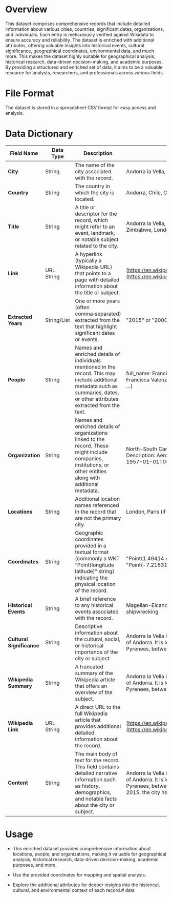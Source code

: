 # Overview
This dataset comprises comprehensive records that include detailed information about various cities, countries, significant dates, organizations, and individuals. Each entry is meticulously verified against Wikidata to ensure accuracy and reliability. The dataset is enriched with additional attributes, offering valuable insights into historical events, cultural significance, geographical coordinates, environmental data, and much more. This makes the dataset highly suitable for geographical analysis, historical research, data-driven decision-making, and academic purposes. By providing a structured and enriched set of data, it aims to be a valuable resource for analysts, researchers, and professionals across various fields.

# File Format
The dataset is stored in a spreadsheet CSV format for easy access and analysis.
# Data Dictionary

| **Field Name**            | **Data Type** | **Description**                                                                                                                                                                  | **Example**                                                                                                                                                                                                                     |
|---------------------------|---------------|----------------------------------------------------------------------------------------------------------------------------------------------------------------------------------|---------------------------------------------------------------------------------------------------------------------------------------------------------------------------------------------------------------------------------|
| **City**                  | String        | The name of the city associated with the record.                                                                                                                               | Andorra la Vella, Santiago, Beijing, Havana                                                                                                                                                                                     |
| **Country**               | String        | The country in which the city is located.                                                                                                                                       | Andorra, Chile, China, Cuba                                                                                                                                                                                                       |
| **Title**                 | String        | A title or descriptor for the record, which might refer to an event, landmark, or notable subject related to the city.                                                            | Andorra la Vella, Tajo Abierto, Embassy of Zimbabwe, London, Renminbi                                                                                                                                                             |
| **Link**                  | URL String    | A hyperlink (typically a Wikipedia URL) that points to a page with detailed information about the title or subject.                                                               | [https://en.wikipedia.org/wiki/Andorra_la_Vella](https://en.wikipedia.org/wiki/Andorra_la_Vella)                                                                                                                                  |
| **Extracted Years**       | String/List   | One or more years (often comma‑separated) extracted from the text that highlight significant dates or events.                                                                    | "2015" or "2000, 2012"                                                                                                                                                                                                            |
| **People**                | String        | Names and enriched details of individuals mentioned in the record. This may include additional metadata such as summaries, dates, or other attributes extracted from the text. | full_name: Francisca Valenzuela &#124; summary: Francisca Valenzuela (born March 17, 1987, …)                                                                                                                                     |
| **Organization**          | String        | Names and enriched details of organizations linked to the record. These might include companies, institutions, or other entities along with additional metadata.             | North-South Carrier or Groupe Latécoère &#124; Description: Aeronautics company &#124; Founded: 1957-01-01T00:00:00Z                                                                                                          |
| **Locations**             | String        | Additional location names referenced in the record that are not the primary city.                                                                                                  | London, Paris (if mentioned)                                                                                                                                                                                                    |
| **Coordinates**           | String        | Geographic coordinates provided in a textual format (commonly a WKT “Point(longitude latitude)” string) indicating the physical location of the record.                         | "Point(1.49414 42.5045)" or "Point(-7.216314 39.604008)"                                                                                                                                                                         |
| **Historical Events**     | String        | A brief reference to any historical events associated with the record.                                                                                                             | Magellan-Elcano expedition, Siege of Bogotá, shipwrecking                                                                                                                                                                         |
| **Cultural Significance** | String        | Descriptive information about the cultural, social, or historical importance of the city or subject.                                                                              | Andorra la Vella is the capital and largest city of Andorra. It is located high in the east Pyrenees, between France and Spain…                                                                                                 |
| **Wikipedia Summary**     | String        | A truncated summary of the Wikipedia article that offers an overview of the subject.                                                                                               | Andorra la Vella is the capital and largest city of Andorra. It is located high in the east Pyrenees, between France and Spain…                                                                                                 |
| **Wikipedia Link**        | URL String    | A direct URL to the full Wikipedia article that provides additional detailed information about the record.                                                                        | [https://en.wikipedia.org/wiki/Andorra_la_Vella](https://en.wikipedia.org/wiki/Andorra_la_Vella)                                                                                                                                  |
| **Content**               | String        | The main body of text for the record. This field contains detailed narrative information such as history, demographics, and notable facts about the city or subject.           | Andorra la Vella is the capital and largest city of Andorra. It is located high in the east Pyrenees, between France and Spain. As of 2015, the city had a population of 22,886…                                               |



# Usage

* This enriched dataset provides comprehensive information about locations, people, and organizations, making it valuable for geographical analysis, historical research, data-driven decision-making, academic purposes, and more.

* Use the provided coordinates for mapping and spatial analysis.

* Explore the additional attributes for deeper insights into the historical, cultural, and environmental context of each record.# data
